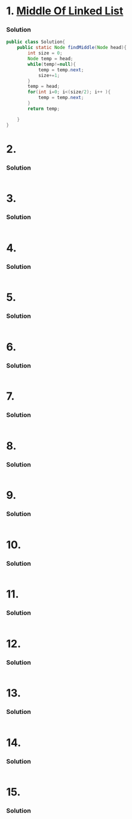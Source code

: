 # 1. [Middle Of Linked List](https://www.codingninjas.com/studio/problems/middle-of-linked-list_973250?utm_source=striver&utm_medium=website&utm_campaign=a_zcoursetuf)

### Solution
```Java
public class Solution{
    public static Node findMiddle(Node head){
        int size = 0;
        Node temp = head;
        while(temp!=null){
            temp = temp.next;
            size+=1;
        }
        temp = head;
        for(int i=0; i<(size/2); i++ ){
            temp = temp.next;
        }
        return temp;

    }
}
```
# 2. []()

### Solution
```Java
```

# 3. []()

### Solution
```Java
```

# 4. []()

### Solution
```Java
```

# 5. []()

### Solution
```Java
```

# 6. []()

### Solution
```Java
```

# 7. []()

### Solution
```Java
```

# 8. []()

### Solution
```Java
```

# 9. []()

### Solution
```Java
```

# 10. []()

### Solution
```Java
```

# 11. []()

### Solution
```Java
```

# 12. []()

### Solution
```Java
```

# 13. []()

### Solution
```Java
```

# 14. []()

### Solution
```Java
```

# 15. []()

### Solution
```Java
```


